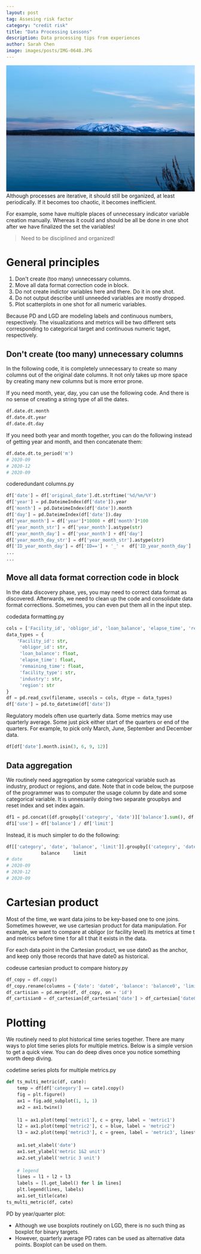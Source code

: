 ```yaml
---
layout: post
tag: Assesing risk factor
category: "credit risk"
title: "Data Processing Lessons"
description: Data processing tips from experiences
author: Sarah Chen
image: images/posts/IMG-0648.JPG
---
```

![](/images/posts/IMG-0648.JPG)
Although processes are iterative, it should still be organized, at least periodically.  If it becomes too chaotic, it becomes inefficient.

For example, some have multiple places of unnecessary indicator variable creation manually.  Whereas it could and should be all be done in one shot after we have finalized the set the variables!

> Need to be disciplined and organized!
# General principles
1.	Don't create (too many) unnecessary columns.  
2.  Move all data format correction code in block.
3.	Do not create indictor variables here and there.  Do it in one shot.
4.	Do not output describe until unneeded variables are mostly dropped.
5.	Plot scatterplots in one shot for all numeric variables.

Because PD and LGD are modeling labels and continuous numbers, respectively.  The visualizations and metrics will be two different sets corresponding to categorical target and continuous numeric taget, respectively. 

## Don't create (too many) unnecessary columns
In the following code, it is completely unnecessary to create so many columns out of the original date columns.  It not only takes up more space by creating many new columns but is more error prone.

If you need month, year, day, you can use the following code.  And there is no sense of creating a string type of all the dates.

```python
df.date.dt.month
df.date.dt.year
df.date.dt.day
```

If you need both year and month together, you can do the following instead of getting year and month, and then concatenate them:
```python
df.date.dt.to_period('m')
# 2020-09
# 2020-12
# 2020-09
```


<div class="code-head"><span>code</span>redundant columns.py</div>

```py
df['date'] = df['original_date'].dt.strftime('%d/%m/%Y')
df['year'] = pd.DateimeIndex(df['date']).year
df['month'] = pd.DateimeIndex(df['date']).month
df['day'] = pd.DateimeIndex(df['date']).day
df['year_month'] = df['year']*10000 + df['month']*100
df['year_month_str'] = df['year_month'].astype(str)
df['year_month_day'] = df['year_month'] + df['day']
df['year_month_day_str'] = df['year_month_str'].astype(str)
df['ID_year_month_day'] = df['ID=='] + '_' +  df['ID_year_month_day']
...
...
```

## Move all data format correction code in block
In the data discovery phase,  yes, you may need to correct data format as discovered.  Afterwards, we need to clean up the code and consolidate data format corrections.  Sometimes, you can even put them all in the input step.  

<div class="code-head"><span>code</span>data formatting.py</div>

```py
cols = ['Facility_id', 'obligor_id', 'loan_balance', 'elapse_time', 'remaining_time', 'facility_type', 'industry', 'region', 'date']
data_types = {
    'Facility_id': str,
     'obligor_id': str,
     'loan_balance': float,
     'elapse_time': float,
     'remaining_time': float,
     'facility_type': str,
     'industry': str,
     'region': str
}
df = pd.read_csv(filename, usecols = cols, dtype = data_types)
df['date'] = pd.to_datetime(df['date'])
```

Regulatory models often use quarterly data.   Some metrics may use quarterly average.  Some just pick either start of the quarters or end of the quarters. 
For example,  to pick only March, June, September and December data.

```python
df[df['date'].month.isin(3, 6, 9, 12)]
```


## Data aggregation
We routinely need aggregation by some categorical variable such as industry, product or regions, and date. 
Note that in code below, the purpose of the programmer was to computer the usage column by date and some categorical variable. It is unnessarily doing two separate groupbys and reset index and set index again.  

```python
df1 = pd.concat([df.groupby[('category', 'date')]['balance'].sum(), df.groupby[('category', 'date')]['limit'].sum()], axis =1).reset_index().set_index('date')
df1['use'] = df['balance'] / df['limit']
```

Instead, it is much simpler to do the following:
```python
df[['category', 'date', 'balance', 'limit']].groupby[('category', 'date')].sum().droplevel(0)
             balance     limit
# date      
# 2020-09
# 2020-12
# 2020-09

```

# Cartesian product
Most of the time, we want data joins to be key-based one to one joins.  Sometimes however, we use cartesian product for data manipulation.  For example, we want to compare at obligor (or facility level) its metrics at time t and metrics before time t for all t that it exists in the data. 

For each data point in the Cartesian product, we use date0 as the anchor, and keep only those records that have date0 as historical. 

<div class="code-head"><span>code</span>use cartesian product to compare history.py</div>

```py
df_copy = df.copy()
df_copy.rename(columns = {'date': 'date0', 'balance': 'balance0', 'limit': 'limit0'})
df_cartisian = pd.merge(df, df_copy, on = 'id')
df_cartisian0 = df_cartesian[df_cartesian['date'] > df_cartesian['date0']]
```


# Plotting

We routinely need to plot historical time series together.  There are many ways to plot time series plots for multiple metrics.  Below is a simple version to get a quick view.  You can do deep dives once you notice something worth deep diving. 

<div class="code-head"><span>code</span>time series plots for multiple metrics.py</div>

```py
def ts_multi_metric(df, cate):
    temp = df[df['category'] == cate].copy()
    fig = plt.figure()
    ax1 = fig.add_subplot(1, 1, 1)
    ax2 = ax1.twinx()

    l1 = ax1.plot(temp['metric1'], c = grey, label = 'metric1')
    l2 = ax1.plot(temp['metric2'], c = blue, label = 'metric2')
    l3 = ax2.plot(temp['metric3'], c = green, label = 'metric3', linestyle = ':')

    ax1.set_xlabel('date')
    ax1.set_ylabel('metric 1&2 unit')
    ax2.set_ylabel('metric 3 unit')

    # legend
    lines = l1 + l2 + l3
    labels = [l.get_label() for l in lines]
    plt.legend(lines, labels)
    ax1.set_title(cate)
ts_multi_metric(df, cate)
```

PD by year/quarter plot: 
-	Although we use boxplots routinely on LGD, there is no such thing as boxplot for binary targets.
-   However, quarterly average PD rates can be used as alternative data points. Boxplot can be used on them. 

